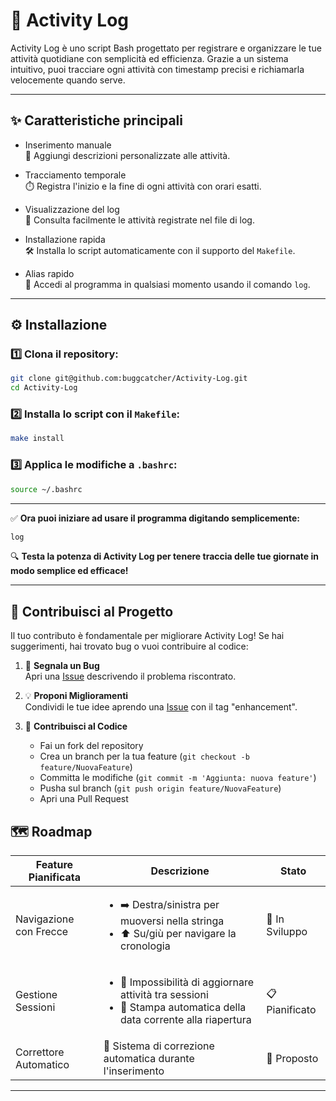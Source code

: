 # 📝  Activity Log 

Activity Log è uno script Bash progettato per registrare e organizzare le tue attività quotidiane con semplicità ed efficienza. Grazie a un sistema intuitivo, puoi tracciare ogni attività con timestamp precisi e richiamarla velocemente quando serve.

---

## ✨  Caratteristiche principali

-  Inserimento manuale   
  📌 Aggiungi descrizioni personalizzate alle attività.  

-  Tracciamento temporale  
  ⏱️ Registra l'inizio e la fine di ogni attività con orari esatti.  

-  Visualizzazione del log  
  📜 Consulta facilmente le attività registrate nel file di log.  

-  Installazione rapida  
  🛠️ Installa lo script automaticamente con il supporto del `Makefile`.  

-  Alias rapido  
  🚀 Accedi al programma in qualsiasi momento usando il comando `log`.  

---

## ⚙️  Installazione  

### 1️⃣ Clona il repository:  
```bash
git clone git@github.com:buggcatcher/Activity-Log.git
cd Activity-Log
```

### 2️⃣ Installa lo script con il `Makefile`:  
```bash
make install
```

### 3️⃣ Applica le modifiche a `.bashrc`:  
```bash
source ~/.bashrc
```

---

✅ **Ora puoi iniziare ad usare il programma digitando semplicemente:**  
```bash
log
```  

🔍 **Testa la potenza di Activity Log per tenere traccia delle tue giornate in modo semplice ed efficace!**

---

## 🤝 Contribuisci al Progetto

Il tuo contributo è fondamentale per migliorare Activity Log! Se hai suggerimenti, hai trovato bug o vuoi contribuire al codice:

1. 🐛 **Segnala un Bug**  
   Apri una [Issue](https://github.com/buggcatcher/Activity-Log/issues) descrivendo il problema riscontrato.

2. 💡 **Proponi Miglioramenti**  
   Condividi le tue idee aprendo una [Issue](https://github.com/buggcatcher/Activity-Log/issues) con il tag "enhancement".

3. 🔧 **Contribuisci al Codice**  
   - Fai un fork del repository
   - Crea un branch per la tua feature (`git checkout -b feature/NuovaFeature`)
   - Committa le modifiche (`git commit -m 'Aggiunta: nuova feature'`)
   - Pusha sul branch (`git push origin feature/NuovaFeature`)
   - Apri una Pull Request

## 🗺️ Roadmap

| Feature Pianificata | Descrizione | Stato |
|-------------------|-------------|--------|
| Navigazione con Frecce | <ul><li>➡️ Destra/sinistra per muoversi nella stringa</li><li>⬆️ Su/giù per navigare la cronologia</li></ul> | 🚧 In Sviluppo |
| Gestione Sessioni | <ul><li>🔄 Impossibilità di aggiornare attività tra sessioni</li><li>📅 Stampa automatica della data corrente alla riapertura</li></ul> | 📋 Pianificato |
| Correttore Automatico | 📝 Sistema di correzione automatica durante l'inserimento | 💭 Proposto |

---

